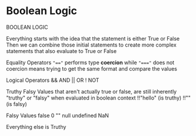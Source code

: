 # Boolean Logic

BOOLEAN LOGIC

Everything starts with the idea that the statement is either True or False 
Then we can combine those initial statements to create more complex statements that also evaluate to True or False

Equality Operators
  `"=="` performs type **coercion** while `"==="` does not
	coercion means trying to get the same format and compare the values
		
Logical Operators
&& AND
|| OR
! NOT

Truthy Falsy
Values that aren't actually true or false, are still inherently "truthy" or "falsy" when evaluated in boolean context
!!"hello" (is truthy)
!!"" (is falsy)

Falsy Values
false
0
""
null
undefined
NaN

Everything else is Truthy


### 